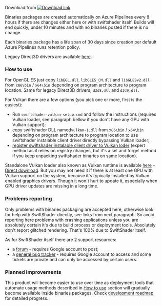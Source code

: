 Download from [![Download link](https://dev.azure.com/bontarka/swiftshader-dist-win/_apis/build/status/pal1000.swiftshader-dist-win?branchName=master)](https://dev.azure.com/bontarka/swiftshader-dist-win/_build?view=runs)

Binaries packages are created automatically on Azure Pipelines every 8 hours if there are changes either here or with swiftshader itself. Builds will end quickly, under 10 minutes and with no binaries posted if there is no change.

Each binaries package has a life span of 30 days since creation per default Azure Pipelines runs retention policy.

Legacy Direct3D drivers are available [here](https://github.com/pal1000/swiftshader-dist-win/releases/download/1.0.4g/swiftshader-legacy-D3D-2020_03_30.7z).
### How to use
For OpenGL ES just copy `libEGL.dll`, `libGLES_CM.dll` and `libGLESv2.dll` from `x86\bin` / `x64\bin` depending on program architecture to program location. Same for legacy Direct3D drivers, `d3d8.dll` and `d3d9.dll`.

For Vulkan there are a few options (you pick one or more, first is the easiest):
- Run `swiftshader-vulkan-setup.cmd` and follow the instructions (requires Vulkan loader, see paragraph bellow if you don't have any GPU with Vulkan support);
- copy swiftshader DLL named`vulkan-1.dll` from `x86\bin` / `x64\bin` depending on program architecture to program location to use swiftshader instalable client driver directly bypassing Vulkan loader;
- [register swiftshader instalable client driver to Vulkan loder](https://github.com/KhronosGroup/Vulkan-Loader/blob/master/loader/LoaderAndLayerInterface.md#icd-discovery) (expert method as it relies on registry changes, but it's a set and forget method if you keep unpacking swiftshader binaries on same location).

Standalone Vulkan loader also known as Vulkan runtime is available [here](https://vulkan.lunarg.com/sdk/home#windows) - [Direct download](https://sdk.lunarg.com/sdk/download/latest/windows/vulkan-runtime.exe). But you may not need it if there is at least one GPU with Vulkan support on the system, because it's typically installed by Vulkan enabled graphics drivers. Though it won't hurt to update it, especially when GPU driver updates are missing in a long time.
### Problems reporting
Only problems with binaries packaging are accepted here, otherwise look for help with SwiftShader directly, see links from next paragraph. So avoid reporting here problems with crashing applications unless you are absolutely certain it's due to build process or deployment tools. Absolutely don't report glitched rendering. That's 100% due to SwiftShader itself.

As for SwiftShader itself there are 2 support resources:
- a [forum](https://groups.google.com/forum/#!forum/swiftshader) - requires Google account to post;
- a [general bug tracker](https://g.co/swiftshaderbugs) - requires Google account to access and some tickets are private and can only be accessed by certain users.
### Planned improvements
This product will become easier to use over time as deployment tools that automate usage methods described in [How to use](#how-to-use) section will gradually become available inside binaries packages. Check [development roadmap](https://github.com/pal1000/swiftshader-dist-win/blob/master/roadmap.md) for detailed progress.
